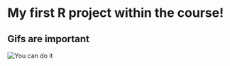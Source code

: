 # My first R project within the course!

## Gifs are important
![You can do it](https://media.giphy.com/media/AEHRueSSWdbk4/giphy.gif)
